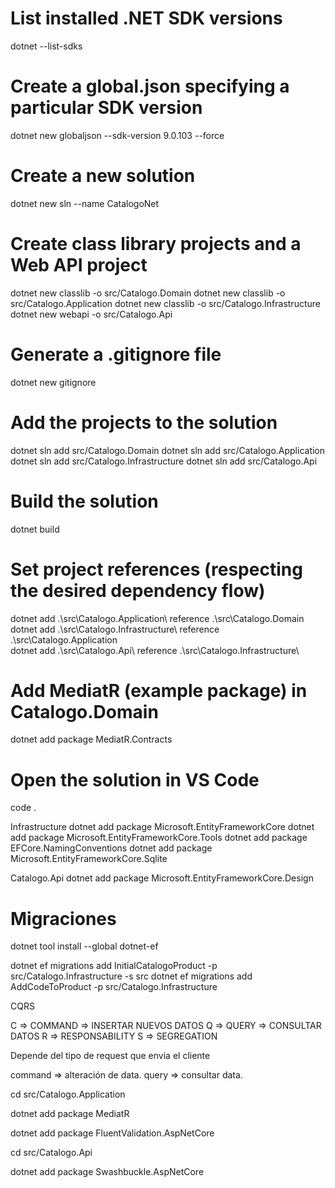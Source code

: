 # List installed .NET SDK versions
dotnet --list-sdks

# Create a global.json specifying a particular SDK version
dotnet new globaljson --sdk-version 9.0.103 --force

# Create a new solution
dotnet new sln --name CatalogoNet

# Create class library projects and a Web API project
dotnet new classlib -o src/Catalogo.Domain
dotnet new classlib -o src/Catalogo.Application
dotnet new classlib -o src/Catalogo.Infrastructure
dotnet new webapi   -o src/Catalogo.Api

# Generate a .gitignore file
dotnet new gitignore

# Add the projects to the solution
dotnet sln add src/Catalogo.Domain
dotnet sln add src/Catalogo.Application
dotnet sln add src/Catalogo.Infrastructure
dotnet sln add src/Catalogo.Api

# Build the solution
dotnet build

# Set project references (respecting the desired dependency flow)
dotnet add .\src\Catalogo.Application\ reference .\src\Catalogo.Domain\
dotnet add .\src\Catalogo.Infrastructure\ reference .\src\Catalogo.Application\
dotnet add .\src\Catalogo.Api\ reference .\src\Catalogo.Infrastructure\

# Add MediatR (example package) in Catalogo.Domain
dotnet add package MediatR.Contracts

# Open the solution in VS Code
code .

Infrastructure
dotnet add package Microsoft.EntityFrameworkCore
dotnet add package Microsoft.EntityFrameworkCore.Tools
dotnet add package EFCore.NamingConventions
dotnet add package Microsoft.EntityFrameworkCore.Sqlite

Catalogo.Api
dotnet add package Microsoft.EntityFrameworkCore.Design

# Migraciones
dotnet tool install --global dotnet-ef

dotnet ef migrations add InitialCatalogoProduct -p src/Catalogo.Infrastructure -s src
dotnet ef migrations add AddCodeToProduct -p src/Catalogo.Infrastructure

CQRS

C => COMMAND => INSERTAR NUEVOS DATOS
Q => QUERY => CONSULTAR DATOS
R => RESPONSABILITY
S => SEGREGATION

Depende del tipo de request que envia el cliente 

command => alteración de data.
query => consultar data.

cd src/Catalogo.Application

dotnet add package MediatR

dotnet add package FluentValidation.AspNetCore

cd src/Catalogo.Api

dotnet add package Swashbuckle.AspNetCore